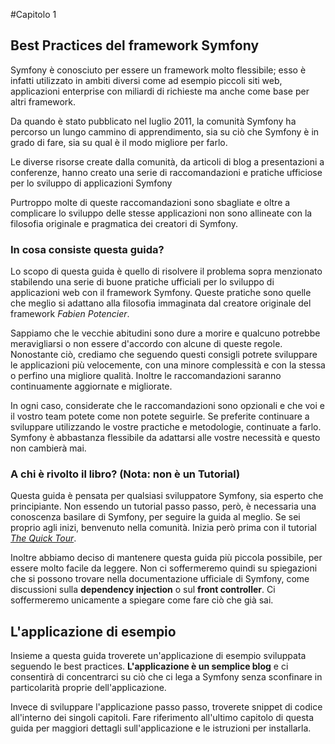 #Capitolo 1
## Best Practices del framework Symfony

Symfony è conosciuto per essere un framework molto flessibile; esso è infatti utilizzato in ambiti diversi come ad esempio piccoli siti web, applicazioni enterprise con miliardi di richieste ma anche come base per altri framework.

Da quando è stato pubblicato nel luglio 2011, la comunità Symfony ha percorso un lungo cammino di apprendimento, sia su ciò che Symfony è in grado di fare, sia su qual è il modo migliore per farlo.


Le diverse risorse create dalla comunità, da articoli di blog a presentazioni a conferenze, hanno creato una serie di raccomandazioni e pratiche ufficiose per lo sviluppo di applicazioni Symfony

Purtroppo molte di queste raccomandazioni sono sbagliate e oltre a complicare lo sviluppo delle stesse applicazioni non sono allineate con la filosofia originale e pragmatica dei creatori di Symfony.

### In cosa consiste questa guida?

Lo scopo di questa guida è quello di risolvere il problema sopra menzionato stabilendo una serie di buone pratiche ufficiali per lo sviluppo di applicazioni web con il framework Symfony. Queste pratiche sono quelle che meglio si adattano alla filosofia immaginata dal creatore originale del framework *Fabien Potencier*.

Sappiamo che le vecchie abitudini sono dure a morire e qualcuno potrebbe meravigliarsi o non essere d'accordo con alcune di queste regole. Nonostante ciò, crediamo che seguendo questi consigli potrete sviluppare le applicazioni più velocemente, con una minore complessità e con la stessa o perfino una migliore qualità. Inoltre le raccomandazioni saranno continuamente aggiornate e migliorate.


In ogni caso, considerate che le raccomandazioni sono opzionali e che voi e il vostro team potete come non potete seguirle. Se preferite continuare a sviluppare utilizzando le vostre practiche e metodologie, continuate a farlo. Symfony è abbastanza flessibile da adattarsi alle vostre necessità e questo non cambierà mai.


### A chi è rivolto il libro? (Nota: non è un Tutorial)
Questa guida è pensata per qualsiasi sviluppatore Symfony, sia esperto che principiante. Non essendo un tutorial passo passo, però, è necessaria una conoscenza basilare di Symfony, per seguire la guida al meglio. Se sei proprio agli inizi, benvenuto nella comunità. Inizia però prima con il tutorial [*The Quick Tour*](http://symfony.com/doc/current/quick_tour/the_big_picture.html). 

Inoltre abbiamo deciso di mantenere questa guida più piccola possibile, per essere molto facile da leggere. Non ci soffermeremo quindi su spiegazioni che si possono trovare nella documentazione ufficiale di Symfony, come discussioni sulla **dependency injection** o sul **front controller**. Ci soffermeremo unicamente a spiegare come fare ciò che già sai.

## L'applicazione di esempio
Insieme a questa guida troverete un'applicazione di esempio sviluppata seguendo le best practices. **L'applicazione è un semplice blog** e ci consentirà di concentrarci su ciò che ci lega a Symfony senza sconfinare in particolarità proprie dell'applicazione.

Invece di sviluppare l'applicazione passo passo, troverete snippet di codice all'interno dei singoli capitoli. Fare riferimento all'ultimo capitolo di questa guida per maggiori dettagli sull'applicazione e le istruzioni per installarla.


















